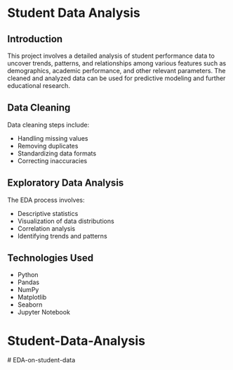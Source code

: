 # Student Data Analysis

## Introduction

This project involves a detailed analysis of student performance data to uncover trends, patterns, and relationships among various features such as demographics, academic performance, and other relevant parameters. The cleaned and analyzed data can be used for predictive modeling and further educational research.

## Data Cleaning

Data cleaning steps include:

- Handling missing values
- Removing duplicates
- Standardizing data formats
- Correcting inaccuracies

## Exploratory Data Analysis

The EDA process involves:

- Descriptive statistics
- Visualization of data distributions
- Correlation analysis
- Identifying trends and patterns

## Technologies Used

- Python
- Pandas
- NumPy
- Matplotlib
- Seaborn
- Jupyter Notebook
# Student-Data-Analysis
#   E D A - o n - s t u d e n t - d a t a  
 